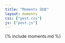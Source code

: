 ```yaml
---
title: "Moments 动态"
layout: moments
css: ["post.css"]
js: ["post.js"]
---
```

<div class="row">
  <div class="col s8 offset-s2">
    {% include moments.md %}
  </div>
</div>